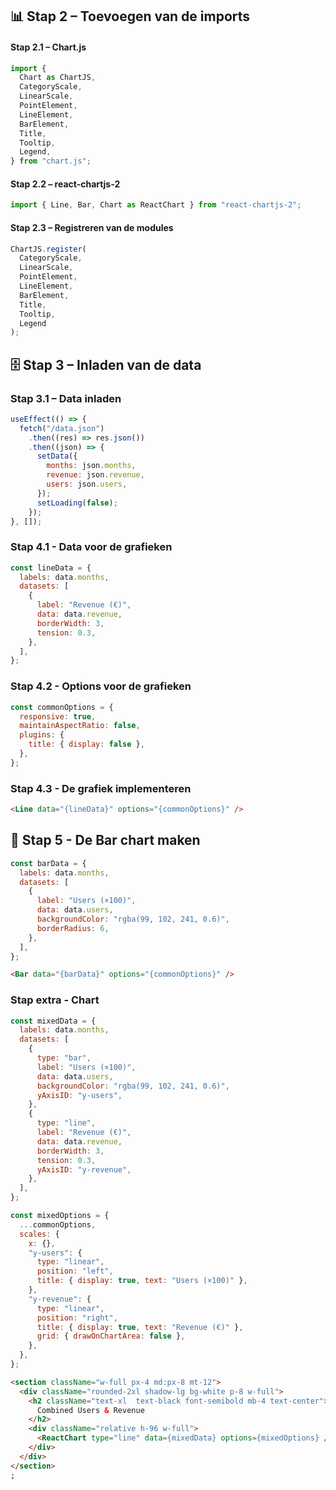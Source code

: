 ## 📊 Stap 2 – Toevoegen van de imports

#### Stap 2.1 – Chart.js

```javascript
import {
  Chart as ChartJS,
  CategoryScale,
  LinearScale,
  PointElement,
  LineElement,
  BarElement,
  Title,
  Tooltip,
  Legend,
} from "chart.js";
```

#### Stap 2.2 – react-chartjs-2

```javascript
import { Line, Bar, Chart as ReactChart } from "react-chartjs-2";
```

#### Stap 2.3 – Registreren van de modules

```javascript
ChartJS.register(
  CategoryScale,
  LinearScale,
  PointElement,
  LineElement,
  BarElement,
  Title,
  Tooltip,
  Legend
);
```

## 🗄️ Stap 3 – Inladen van de data

### Stap 3.1 – Data inladen

```javascript
useEffect(() => {
  fetch("/data.json")
    .then((res) => res.json())
    .then((json) => {
      setData({
        months: json.months,
        revenue: json.revenue,
        users: json.users,
      });
      setLoading(false);
    });
}, []);
```

### Stap 4.1 - Data voor de grafieken

```javascript
const lineData = {
  labels: data.months,
  datasets: [
    {
      label: "Revenue (€)",
      data: data.revenue,
      borderWidth: 3,
      tension: 0.3,
    },
  ],
};
```

### Stap 4.2 - Options voor de grafieken

```javascript
const commonOptions = {
  responsive: true,
  maintainAspectRatio: false,
  plugins: {
    title: { display: false },
  },
};
```

### Stap 4.3 - De grafiek implementeren

```html
<Line data="{lineData}" options="{commonOptions}" />
```

## 👾 Stap 5 - De Bar chart maken

```javascript
const barData = {
  labels: data.months,
  datasets: [
    {
      label: "Users (×100)",
      data: data.users,
      backgroundColor: "rgba(99, 102, 241, 0.6)",
      borderRadius: 6,
    },
  ],
};
```

```html
<Bar data="{barData}" options="{commonOptions}" />
```

### Stap extra - Chart

```javascript
const mixedData = {
  labels: data.months,
  datasets: [
    {
      type: "bar",
      label: "Users (×100)",
      data: data.users,
      backgroundColor: "rgba(99, 102, 241, 0.6)",
      yAxisID: "y-users",
    },
    {
      type: "line",
      label: "Revenue (€)",
      data: data.revenue,
      borderWidth: 3,
      tension: 0.3,
      yAxisID: "y-revenue",
    },
  ],
};
```

```javascript
const mixedOptions = {
  ...commonOptions,
  scales: {
    x: {},
    "y-users": {
      type: "linear",
      position: "left",
      title: { display: true, text: "Users (×100)" },
    },
    "y-revenue": {
      type: "linear",
      position: "right",
      title: { display: true, text: "Revenue (€)" },
      grid: { drawOnChartArea: false },
    },
  },
};
```

```html
<section className="w-full px-4 md:px-8 mt-12">
  <div className="rounded-2xl shadow-lg bg-white p-8 w-full">
    <h2 className="text-xl  text-black font-semibold mb-4 text-center">
      Combined Users & Revenue
    </h2>
    <div className="relative h-96 w-full">
      <ReactChart type="line" data={mixedData} options={mixedOptions} />
    </div>
  </div>
</section>
;
```
